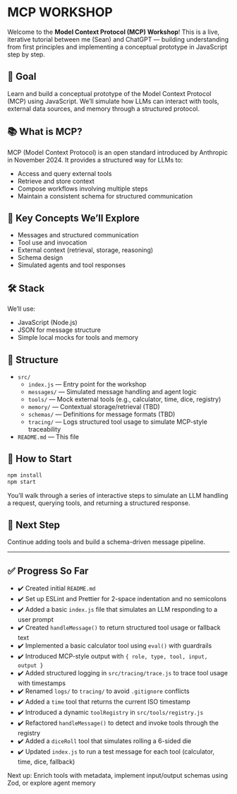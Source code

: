 # MCP WORKSHOP

Welcome to the **Model Context Protocol (MCP) Workshop**! This is a live, iterative tutorial between me (Sean) and ChatGPT — building understanding from first principles and implementing a conceptual prototype in JavaScript step by step.

## 🚀 Goal

Learn and build a conceptual prototype of the Model Context Protocol (MCP) using JavaScript. We’ll simulate how LLMs can interact with tools, external data sources, and memory through a structured protocol.

## 📚 What is MCP?

MCP (Model Context Protocol) is an open standard introduced by Anthropic in November 2024. It provides a structured way for LLMs to:

- Access and query external tools
- Retrieve and store context
- Compose workflows involving multiple steps
- Maintain a consistent schema for structured communication

## 🧠 Key Concepts We’ll Explore

- Messages and structured communication
- Tool use and invocation
- External context (retrieval, storage, reasoning)
- Schema design
- Simulated agents and tool responses

## 🛠 Stack

We’ll use:

- JavaScript (Node.js)
- JSON for message structure
- Simple local mocks for tools and memory

## 🧩 Structure

- `src/`
  - `index.js` — Entry point for the workshop
  - `messages/` — Simulated message handling and agent logic
  - `tools/` — Mock external tools (e.g., calculator, time, dice, registry)
  - `memory/` — Contextual storage/retrieval (TBD)
  - `schemas/` — Definitions for message formats (TBD)
  - `tracing/` — Logs structured tool usage to simulate MCP-style traceability
- `README.md` — This file

## 🏁 How to Start

```bash
npm install
npm start
```

You’ll walk through a series of interactive steps to simulate an LLM handling a request, querying tools, and returning a structured response.

## 📌 Next Step

Continue adding tools and build a schema-driven message pipeline.

---

## ✅ Progress So Far

- ✔️ Created initial `README.md`
- ✔️ Set up ESLint and Prettier for 2-space indentation and no semicolons
- ✔️ Added a basic `index.js` file that simulates an LLM responding to a user prompt
- ✔️ Created `handleMessage()` to return structured tool usage or fallback text
- ✔️ Implemented a basic calculator tool using `eval()` with guardrails
- ✔️ Introduced MCP-style output with `{ role, type, tool, input, output }`
- ✔️ Added structured logging in `src/tracing/trace.js` to trace tool usage with timestamps
- ✔️ Renamed `logs/` to `tracing/` to avoid `.gitignore` conflicts
- ✔️ Added a `time` tool that returns the current ISO timestamp
- ✔️ Introduced a dynamic `toolRegistry` in `src/tools/registry.js`
- ✔️ Refactored `handleMessage()` to detect and invoke tools through the registry
- ✔️ Added a `diceRoll` tool that simulates rolling a 6-sided die
- ✔️ Updated `index.js` to run a test message for each tool (calculator, time, dice, fallback)

Next up: Enrich tools with metadata, implement input/output schemas using Zod, or explore agent memory
